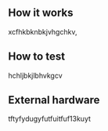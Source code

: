 <!---

This file is used to generate your project datasheet. Please fill in the information below and delete any unused
sections.

You can also include images in this folder and reference them in the markdown. Each image must be less than
512 kb in size, and the combined size of all images must be less than 1 MB.
-->

## How it works

xcfhkbknbkjvhgchkv,

## How to test

hchljbkjlbhvkgcv

## External hardware
tftyfydugyfutfuitfuf13kuyt
